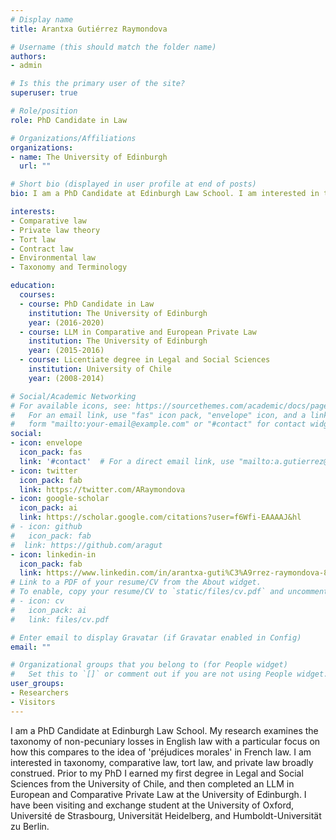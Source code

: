 ```yaml
---
# Display name
title: Arantxa Gutiérrez Raymondova

# Username (this should match the folder name)
authors:
- admin

# Is this the primary user of the site?
superuser: true

# Role/position
role: PhD Candidate in Law

# Organizations/Affiliations
organizations:
- name: The University of Edinburgh
  url: ""

# Short bio (displayed in user profile at end of posts)
bio: I am a PhD Candidate at Edinburgh Law School. I am interested in taxonomy, comparative law, tort law, environmental law and private law broadly construed. 

interests:
- Comparative law
- Private law theory
- Tort law
- Contract law
- Environmental law
- Taxonomy and Terminology

education:
  courses:
  - course: PhD Candidate in Law 
    institution: The University of Edinburgh 
    year: (2016-2020)
  - course: LLM in Comparative and European Private Law
    institution: The University of Edinburgh
    year: (2015-2016)
  - course: Licentiate degree in Legal and Social Sciences
    institution: University of Chile
    year: (2008-2014)

# Social/Academic Networking
# For available icons, see: https://sourcethemes.com/academic/docs/page-builder/#icons
#   For an email link, use "fas" icon pack, "envelope" icon, and a link in the
#   form "mailto:your-email@example.com" or "#contact" for contact widget.
social:
- icon: envelope
  icon_pack: fas
  link: '#contact'  # For a direct email link, use "mailto:a.gutierrez@ed.ac.uk".
- icon: twitter
  icon_pack: fab
  link: https://twitter.com/ARaymondova
- icon: google-scholar
  icon_pack: ai
  link: https://scholar.google.com/citations?user=f6Wfi-EAAAAJ&hl
# - icon: github
#   icon_pack: fab
#  link: https://github.com/aragut
- icon: linkedin-in
  icon_pack: fab
  link: https://www.linkedin.com/in/arantxa-guti%C3%A9rrez-raymondova-86930934/
# Link to a PDF of your resume/CV from the About widget.
# To enable, copy your resume/CV to `static/files/cv.pdf` and uncomment the lines below.
# - icon: cv
#   icon_pack: ai
#   link: files/cv.pdf

# Enter email to display Gravatar (if Gravatar enabled in Config)
email: ""

# Organizational groups that you belong to (for People widget)
#   Set this to `[]` or comment out if you are not using People widget.
user_groups:
- Researchers
- Visitors
---
```


I am a PhD Candidate at Edinburgh Law School. My research examines the taxonomy of non-pecuniary losses in English law with a particular focus on how this compares to the idea of 'préjudices morales' in French law. I am interested in taxonomy, comparative law, tort law, and private law broadly construed. Prior to my PhD I earned my first degree in Legal and Social Sciences from the University of Chile, and then completed an LLM in European and Comparative Private Law at the University of Edinburgh. I have been visiting and exchange student at the University of Oxford, Université de Strasbourg, Universität Heidelberg, and Humboldt-Universität zu Berlin. 
